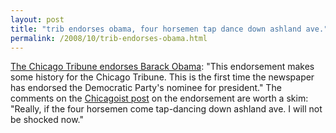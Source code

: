 ```yaml
---
layout: post
title: "trib endorses obama, four horsemen tap dance down ashland ave."
permalink: /2008/10/trib-endorses-obama.html
---
```


<p><a href="http://www.chicagotribune.com/news/opinion/chi-chicago-tribune-endorsement,0,1371034.story">The Chicago Tribune endorses Barack Obama</a>: "This endorsement makes some history for the Chicago Tribune. This is the first time the newspaper has endorsed the Democratic Party's nominee for president."  The comments on the <a href="http://chicagoist.com/2008/10/17/trib_endorses_obama.php">Chicagoist post</a> on the endorsement are worth a skim: "Really, if the four horsemen come tap-dancing down ashland ave. I will not be shocked now."</p>



